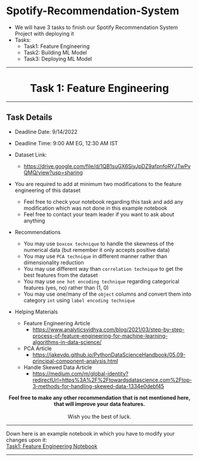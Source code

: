 # Spotify-Recommendation-System
- We will have 3 tasks to finish our Spotify Recommendation System Project with deploying it <br>
- Tasks:
    - Task1: Feature Engineering
    - Task2: Building ML Model
    - Task3: Deploying ML Model
<hr>
<center> <h1> Task 1: Feature Engineering</h1> </center>

<hr>

## Task Details 
- Deadline Date: 9/14/2022 <br>
- Deadline Time: 9:00 AM EG, 12:30 AM IST

- Dataset Link:
    - https://drive.google.com/file/d/1QB1suGX6SiyJpDZ9afpnfoRYJTwPyQMQ/view?usp=sharing

- You are required to add at minimum two modifications to the feature engineering of this dataset
    - Feel free to check your notebook regarding this task and add any modification which was not done in this example notebook
    - Feel free to contact your team leader if you want to ask about anything

- Recommendations
    - You may use `boxcox technique` to handle the skewness of the numerical data (but remember it only accepts positive data)
    - You may use `PCA technique` in different manner rather than dimensionality reduction
    - You may use different way than `correlation technique` to get the best features from the dataset
    - You may use `one hot encoding technique` regarding categorical features (yes, no) rather than (1, 0)
    - You may use one/many of the `object` columns and convert them into category `int` using `label encoding technique`

- Helping Materials
    - Feature Engineering Article
        - https://www.analyticsvidhya.com/blog/2021/03/step-by-step-process-of-feature-engineering-for-machine-learning-algorithms-in-data-science/
    - PCA Article
        - https://jakevdp.github.io/PythonDataScienceHandbook/05.09-principal-component-analysis.html
    - Handle Skewed Data Article
        - https://medium.com/m/global-identity?redirectUrl=https%3A%2F%2Ftowardsdatascience.com%2Ftop-3-methods-for-handling-skewed-data-1334e0debf45

<center> <strong> Feel free to make any other recommendation that is not mentioned here, that will improve your data features. </strong> </center> <br>

<center> Wish you the best of luck. </center>
<hr>

Down here is an example notebook in which you have to modify your changes upon it:<br>
<a href="Task1_FeatureEngineering.ipynb"> Task1: Feature Engineering Notebook</a>

<hr>
